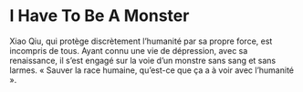 # I Have To Be A Monster
Xiao Qiu, qui protège discrètement l’humanité par sa propre force, est incompris de tous. Ayant connu une vie de dépression, avec sa renaissance, il s’est engagé sur la voie d’un monstre sans sang et sans larmes. « Sauver la race humaine, qu’est-ce que ça a à voir avec l’humanité ».